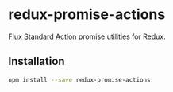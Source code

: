 # redux-promise-actions

[Flux Standard Action](https://github.com/acdlite/flux-standard-action) promise utilities for Redux.

## Installation

```bash
npm install --save redux-promise-actions
```
